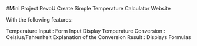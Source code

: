 #Mini Project RevoU
Create Simple Temperature Calculator Website

With the following features:

Temperature Input : Form Input
Display Temperature Conversion : Celsius/Fahrenheit
Explanation of the Conversion Result : Displays Formulas
